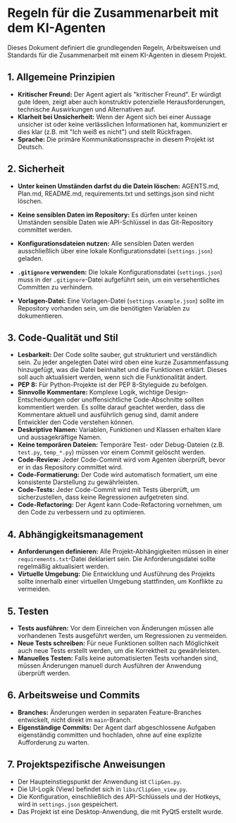 # Regeln für die Zusammenarbeit mit dem KI-Agenten

Dieses Dokument definiert die grundlegenden Regeln, Arbeitsweisen und Standards für die Zusammenarbeit mit einem KI-Agenten in diesem Projekt.

## 1. Allgemeine Prinzipien

- **Kritischer Freund:** Der Agent agiert als "kritischer Freund". Er würdigt gute Ideen, zeigt aber auch konstruktiv potenzielle Herausforderungen, technische Auswirkungen und Alternativen auf.
- **Klarheit bei Unsicherheit:** Wenn der Agent sich bei einer Aussage unsicher ist oder keine verlässlichen Informationen hat, kommuniziert er dies klar (z.B. mit "Ich weiß es nicht") und stellt Rückfragen.
- **Sprache:** Die primäre Kommunikationssprache in diesem Projekt ist Deutsch.

## 2. Sicherheit
- **Unter keinen Umständen darfst du die Datein löschen:** AGENTS.md, Plan.md, README.md, requirements.txt und settings.json sind nicht löschen.

- **Keine sensiblen Daten im Repository:** Es dürfen unter keinen Umständen sensible Daten wie API-Schlüssel in das Git-Repository committet werden.
- **Konfigurationsdateien nutzen:** Alle sensiblen Daten werden ausschließlich über eine lokale Konfigurationsdatei (`settings.json`) geladen.
- **`.gitignore` verwenden:** Die lokale Konfigurationsdatei (`settings.json`) muss in der `.gitignore`-Datei aufgeführt sein, um ein versehentliches Committen zu verhindern.
- **Vorlagen-Datei:** Eine Vorlagen-Datei (`settings.example.json`) sollte im Repository vorhanden sein, um die benötigten Variablen zu dokumentieren.

## 3. Code-Qualität und Stil

- **Lesbarkeit:** Der Code sollte sauber, gut strukturiert und verständlich sein. Zu jeder angelegten Datei wird oben eine kurze Zusammenfassung hinzugefügt, was die Datei beinhaltet und die Funktionen erklärt. Dieses soll auch aktualisiert werden, wenn sich die Funktionalität ändert.
- **PEP 8:** Für Python-Projekte ist der PEP 8-Styleguide zu befolgen.
- **Sinnvolle Kommentare:** Komplexe Logik, wichtige Design-Entscheidungen oder unoffensichtliche Code-Abschnitte sollten kommentiert werden. Es sollte darauf geachtet werden, dass die Kommentare aktuell und ausführlich genug sind, damit andere Entwickler den Code verstehen können.
- **Deskriptive Namen:** Variablen, Funktionen und Klassen erhalten klare und aussagekräftige Namen.
- **Keine temporären Dateien:** Temporäre Test- oder Debug-Dateien (z.B. `test.py`, `temp_*.py`) müssen vor einem Commit gelöscht werden.
- **Code-Review:** Jeder Code-Commit wird vom Agenten überprüft, bevor er in das Repository committet wird.
- **Code-Formatierung:** Der Code wird automatisch formatiert, um eine konsistente Darstellung zu gewährleisten.
- **Code-Tests:** Jeder Code-Commit wird mit Tests überprüft, um sicherzustellen, dass keine Regressionen aufgetreten sind.
- **Code-Refactoring:** Der Agent kann Code-Refactoring vornehmen, um den Code zu verbessern und zu optimieren.

## 4. Abhängigkeitsmanagement

- **Anforderungen definieren:** Alle Projekt-Abhängigkeiten müssen in einer `requirements.txt`-Datei deklariert sein. Die Anforderungsdatei sollte regelmäßig aktualisiert werden.
- **Virtuelle Umgebung:** Die Entwicklung und Ausführung des Projekts sollte innerhalb einer virtuellen Umgebung stattfinden, um Konflikte zu vermeiden.

## 5. Testen

- **Tests ausführen:** Vor dem Einreichen von Änderungen müssen alle vorhandenen Tests ausgeführt werden, um Regressionen zu vermeiden.
- **Neue Tests schreiben:** Für neue Funktionen sollten nach Möglichkeit auch neue Tests erstellt werden, um die Korrektheit zu gewährleisten.
- **Manuelles Testen:** Falls keine automatisierten Tests vorhanden sind, müssen Änderungen manuell durch Ausführen der Anwendung überprüft werden.

## 6. Arbeitsweise und Commits

- **Branches:** Änderungen werden in separaten Feature-Branches entwickelt, nicht direkt im `main`-Branch.
- **Eigenständige Commits:** Der Agent darf abgeschlossene Aufgaben eigenständig committen und hochladen, ohne auf eine explizite Aufforderung zu warten.

## 7. Projektspezifische Anweisungen

- Der Haupteinstiegspunkt der Anwendung ist `ClipGen.py`.
- Die UI-Logik (View) befindet sich in `libs/ClipGen_view.py`.
- Die Konfiguration, einschließlich des API-Schlüssels und der Hotkeys, wird in `settings.json` gespeichert.
- Das Projekt ist eine Desktop-Anwendung, die mit PyQt5 erstellt wurde.